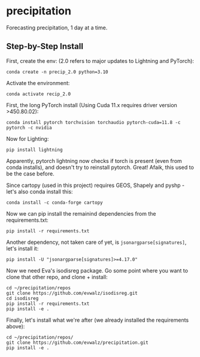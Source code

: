 # precipitation
Forecasting precipitation, 1 day at a time.


## Step-by-Step Install

First, create the env: (2.0 refers to major updates to Lightning and PyTorch):
```
conda create -n precip_2.0 python=3.10 
```
Activate the environment:
```
conda activate recip_2.0
```
First, the long PyTorch install (Using Cuda 11.x requires driver version >450.80.02):
```
conda install pytorch torchvision torchaudio pytorch-cuda=11.8 -c pytorch -c nvidia
```
Now for Lighting:
```
pip install lightning
```
Apparently, pytorch lightning now checks if torch is present (even from conda installs), and doesn't try to reinstall pytorch. Great! Afaik, this used to be the case before.

Since cartopy (used in this project) requires GEOS, Shapely and pyshp - let's also conda install this:
```
conda install -c conda-forge cartopy
```

Now we can pip install the remainind dependencies from the requirements.txt:
```
pip install -r requirements.txt
```
Another dependency, not taken care of yet, is `jsonargparse[signatures]`, let's install it:
```
pip install -U "jsonargparse[signatures]>=4.17.0"
```

Now we need Eva's isodisreg package. Go some point where you want to clone that other repo, and clone + install:
```
cd ~/precipitation/repos
git clone https://github.com/evwalz/isodisreg.git
cd isodisreg
pip install -r requirements.txt
pip install -e .
```

Finally, let's install what we're after (we already installed the requirements above):
```
cd ~/precipitation/repos/
git clone https://github.com/evwalz/precipitation.git
pip install -e .
```